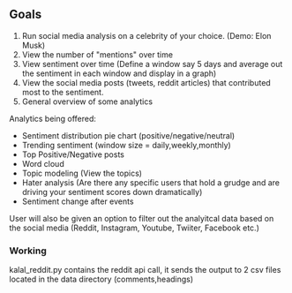 ## Goals
1. Run social media analysis on a celebrity of your choice. (Demo: Elon Musk)
2. View the number of "mentions" over time
3. View sentiment over time (Define a window say 5 days and average out the sentiment in each window and display in a graph)
4. View the social media posts (tweets, reddit articles) that contributed most to the sentiment.
5. General overview of some analytics

Analytics being offered:
* Sentiment distribution pie chart (positive/negative/neutral)
* Trending sentiment (window size = daily,weekly,monthly)
* Top Positive/Negative posts
* Word cloud
* Topic modeling (View the topics)
* Hater analysis (Are there any specific users that hold a grudge and are driving your sentiment scores down dramatically)
* Sentiment change after events 

User will also be given an option to filter out the analyitcal data based on the social media (Reddit, Instagram, Youtube, Twiiter, Facebook etc.)

### Working

kalal_reddit.py contains the reddit api call, it sends the output to 2 csv files located in the data directory (comments,headings)
